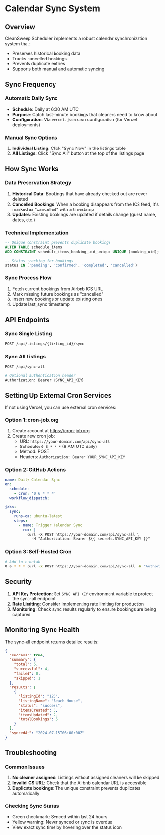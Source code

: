 # Calendar Sync System

## Overview

CleanSweep Scheduler implements a robust calendar synchronization system that:
- Preserves historical booking data
- Tracks cancelled bookings
- Prevents duplicate entries
- Supports both manual and automatic syncing

## Sync Frequency

### Automatic Daily Sync
- **Schedule**: Daily at 6:00 AM UTC
- **Purpose**: Catch last-minute bookings that cleaners need to know about
- **Configuration**: Via `vercel.json` cron configuration (for Vercel deployments)

### Manual Sync Options
1. **Individual Listing**: Click "Sync Now" in the listings table
2. **All Listings**: Click "Sync All" button at the top of the listings page

## How Sync Works

### Data Preservation Strategy
1. **Historical Data**: Bookings that have already checked out are never deleted
2. **Cancelled Bookings**: When a booking disappears from the ICS feed, it's marked as "cancelled" with a timestamp
3. **Updates**: Existing bookings are updated if details change (guest name, dates, etc.)

### Technical Implementation

```sql
-- Unique constraint prevents duplicate bookings
ALTER TABLE schedule_items 
ADD CONSTRAINT schedule_items_booking_uid_unique UNIQUE (booking_uid);

-- Status tracking for bookings
status IN ('pending', 'confirmed', 'completed', 'cancelled')
```

### Sync Process Flow
1. Fetch current bookings from Airbnb ICS URL
2. Mark missing future bookings as "cancelled"
3. Insert new bookings or update existing ones
4. Update last_sync timestamp

## API Endpoints

### Sync Single Listing
```bash
POST /api/listings/{listing_id}/sync
```

### Sync All Listings
```bash
POST /api/sync-all

# Optional authentication header
Authorization: Bearer {SYNC_API_KEY}
```

## Setting Up External Cron Services

If not using Vercel, you can use external cron services:

### Option 1: cron-job.org
1. Create account at https://cron-job.org
2. Create new cron job:
   - URL: `https://your-domain.com/api/sync-all`
   - Schedule: `0 6 * * *` (6 AM UTC daily)
   - Method: POST
   - Headers: `Authorization: Bearer YOUR_SYNC_API_KEY`

### Option 2: GitHub Actions
```yaml
name: Daily Calendar Sync
on:
  schedule:
    - cron: '0 6 * * *'
  workflow_dispatch:

jobs:
  sync:
    runs-on: ubuntu-latest
    steps:
      - name: Trigger Calendar Sync
        run: |
          curl -X POST https://your-domain.com/api/sync-all \
            -H "Authorization: Bearer ${{ secrets.SYNC_API_KEY }}"
```

### Option 3: Self-Hosted Cron
```bash
# Add to crontab
0 6 * * * curl -X POST https://your-domain.com/api/sync-all -H "Authorization: Bearer YOUR_SYNC_API_KEY"
```

## Security

1. **API Key Protection**: Set `SYNC_API_KEY` environment variable to protect the sync-all endpoint
2. **Rate Limiting**: Consider implementing rate limiting for production
3. **Monitoring**: Check sync results regularly to ensure bookings are being captured

## Monitoring Sync Health

The sync-all endpoint returns detailed results:

```json
{
  "success": true,
  "summary": {
    "total": 5,
    "successful": 4,
    "failed": 0,
    "skipped": 1
  },
  "results": [
    {
      "listingId": "123",
      "listingName": "Beach House",
      "status": "success",
      "itemsCreated": 3,
      "itemsUpdated": 2,
      "totalBookings": 5
    }
  ],
  "syncedAt": "2024-07-15T06:00:00Z"
}
```

## Troubleshooting

### Common Issues
1. **No cleaner assigned**: Listings without assigned cleaners will be skipped
2. **Invalid ICS URL**: Check that the Airbnb calendar URL is accessible
3. **Duplicate bookings**: The unique constraint prevents duplicates automatically

### Checking Sync Status
- Green checkmark: Synced within last 24 hours
- Yellow warning: Never synced or sync is overdue
- View exact sync time by hovering over the status icon